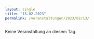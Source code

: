 ```yaml
---
layout: single
title: "13.02.2023"
permalink: /veranstaltungen/2023/02/13/
---
```


Keine Veranstaltung an diesem Tag.
